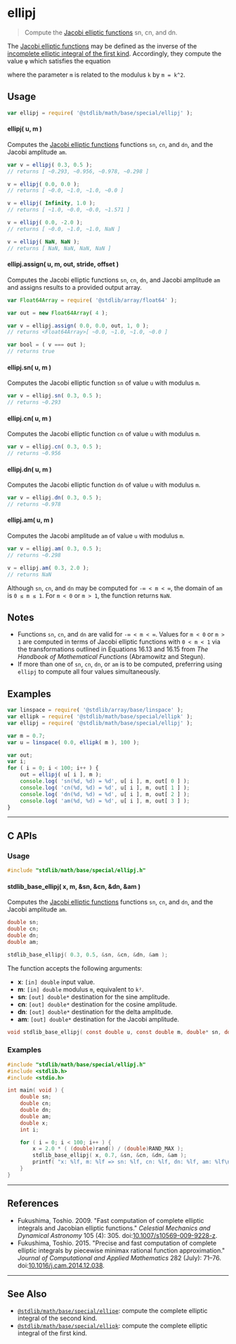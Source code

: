 <!--

@license Apache-2.0

Copyright (c) 2019 The Stdlib Authors.

Licensed under the Apache License, Version 2.0 (the "License");
you may not use this file except in compliance with the License.
You may obtain a copy of the License at

   http://www.apache.org/licenses/LICENSE-2.0

Unless required by applicable law or agreed to in writing, software
distributed under the License is distributed on an "AS IS" BASIS,
WITHOUT WARRANTIES OR CONDITIONS OF ANY KIND, either express or implied.
See the License for the specific language governing permissions and
limitations under the License.

-->

# ellipj

> Compute the [Jacobi elliptic functions][jacobi-elliptic] sn, cn, and dn.

<section class="intro">

The [Jacobi elliptic functions][jacobi-elliptic] may be defined as the inverse of the [incomplete elliptic integral of the first kind][incomplete-elliptic]. Accordingly, they compute the value `φ` which satisfies the equation

<!-- <equation class="equation" label="eq:incomplete_elliptic_integral_first_kind" align="center" raw="u=\int_{0}^{\varphi}{\frac {\mathrm{d} \theta }{\sqrt {1-m\sin^{2}\theta }}}" alt="Incomplete elliptic integral of the first kind"> -->

<!-- </equation> -->

where the parameter `m` is related to the modulus `k` by `m = k^2`.

</section>

<!-- /.intro -->

<section class="usage">

## Usage

```javascript
var ellipj = require( '@stdlib/math/base/special/ellipj' );
```

#### ellipj( u, m )

Computes the [Jacobi elliptic functions][jacobi-elliptic] functions `sn`, `cn`, and `dn`, and the Jacobi amplitude `am`.

```javascript
var v = ellipj( 0.3, 0.5 );
// returns [ ~0.293, ~0.956, ~0.978, ~0.298 ]

v = ellipj( 0.0, 0.0 );
// returns [ ~0.0, ~1.0, ~1.0, ~0.0 ]

v = ellipj( Infinity, 1.0 );
// returns [ ~1.0, ~0.0, ~0.0, ~1.571 ]

v = ellipj( 0.0, -2.0 );
// returns [ ~0.0, ~1.0, ~1.0, NaN ]

v = ellipj( NaN, NaN );
// returns [ NaN, NaN, NaN, NaN ]
```

#### ellipj.assign( u, m, out, stride, offset )

Computes the Jacobi elliptic functions `sn`, `cn`, `dn`, and Jacobi amplitude `am` and assigns results to a provided output array.

```javascript
var Float64Array = require( '@stdlib/array/float64' );

var out = new Float64Array( 4 );

var v = ellipj.assign( 0.0, 0.0, out, 1, 0 );
// returns <Float64Array>[ ~0.0, ~1.0, ~1.0, ~0.0 ]

var bool = ( v === out );
// returns true
```

#### ellipj.sn( u, m )

Computes the Jacobi elliptic function `sn` of value `u` with modulus `m`.

```javascript
var v = ellipj.sn( 0.3, 0.5 );
// returns ~0.293
```

#### ellipj.cn( u, m )

Computes the Jacobi elliptic function `cn` of value `u` with modulus `m`.

```javascript
var v = ellipj.cn( 0.3, 0.5 );
// returns ~0.956
```

#### ellipj.dn( u, m )

Computes the Jacobi elliptic function `dn` of value `u` with modulus `m`.

```javascript
var v = ellipj.dn( 0.3, 0.5 );
// returns ~0.978
```

#### ellipj.am( u, m )

Computes the Jacobi amplitude `am` of value `u` with modulus `m`.

```javascript
var v = ellipj.am( 0.3, 0.5 );
// returns ~0.298

v = ellipj.am( 0.3, 2.0 );
// returns NaN
```

Although `sn`, `cn`, and `dn` may be computed for `-∞ < m < ∞`, the domain of `am` is `0 ≤ m ≤ 1`. For `m < 0` or `m > 1`, the function returns `NaN`.

</section>

<!-- /.usage -->

<section class="notes">

## Notes

-   Functions `sn`, `cn`, and `dn` are valid for `-∞ < m < ∞`. Values for `m < 0` or `m > 1` are computed in terms of Jacobi elliptic functions with `0 < m < 1` via the transformations outlined in Equations 16.13 and 16.15 from _The Handbook of Mathematical Functions_ (Abramowitz and Stegun).
-   If more than one of `sn`, `cn`, `dn`, or `am` is to be computed, preferring using `ellipj` to compute all four values simultaneously.

</section>

<!-- /.notes -->

<section class="examples">

## Examples

<!-- eslint no-undef: "error" -->

```javascript
var linspace = require( '@stdlib/array/base/linspace' );
var ellipk = require( '@stdlib/math/base/special/ellipk' );
var ellipj = require( '@stdlib/math/base/special/ellipj' );

var m = 0.7;
var u = linspace( 0.0, ellipk( m ), 100 );

var out;
var i;
for ( i = 0; i < 100; i++ ) {
    out = ellipj( u[ i ], m );
    console.log( 'sn(%d, %d) = %d', u[ i ], m, out[ 0 ] );
    console.log( 'cn(%d, %d) = %d', u[ i ], m, out[ 1 ] );
    console.log( 'dn(%d, %d) = %d', u[ i ], m, out[ 2 ] );
    console.log( 'am(%d, %d) = %d', u[ i ], m, out[ 3 ] );
}
```

</section>

<!-- /.examples -->

<!-- C interface documentation. -->

* * *

<section class="c">

## C APIs

<!-- Section to include introductory text. Make sure to keep an empty line after the intro `section` element and another before the `/section` close. -->

<section class="intro">

</section>

<!-- /.intro -->

<!-- C usage documentation. -->

<section class="usage">

### Usage

```c
#include "stdlib/math/base/special/ellipj.h"
```

#### stdlib_base_ellipj( x, m, &sn, &cn, &dn, &am )

Computes the [Jacobi elliptic functions][jacobi-elliptic] functions `sn`, `cn`, and `dn`, and the Jacobi amplitude `am`.

```c
double sn;
double cn;
double dn;
double am;

stdlib_base_ellipj( 0.3, 0.5, &sn, &cn, &dn, &am );
```

The function accepts the following arguments:

-   **x**: `[in] double` input value.
-   **m**: `[in] double` modulus `m`, equivalent to `k²`.
-   **sn**: `[out] double*` destination for the sine amplitude.
-   **cn**: `[out] double*` destination for the cosine amplitude.
-   **dn**: `[out] double*` destination for the delta amplitude.
-   **am**: `[out] double*` destination for the Jacobi amplitude.

```c
void stdlib_base_ellipj( const double u, const double m, double* sn, double* cn, double* dn, double* am );
```

</section>

<!-- /.usage -->

<!-- C API usage notes. Make sure to keep an empty line after the `section` element and another before the `/section` close. -->

<section class="notes">

</section>

<!-- /.notes -->

<!-- C API usage examples. -->

<section class="examples">

### Examples

```c
#include "stdlib/math/base/special/ellipj.h"
#include <stdlib.h>
#include <stdio.h>

int main( void ) {
    double sn;
    double cn;
    double dn;
    double am;
    double x;
    int i;

    for ( i = 0; i < 100; i++ ) {
        x = 2.0 * ( (double)rand() / (double)RAND_MAX );
        stdlib_base_ellipj( x, 0.7, &sn, &cn, &dn, &am );
        printf( "x: %lf, m: %lf => sn: %lf, cn: %lf, dn: %lf, am: %lf\n", x, 0.7, sn, cn, dn, am );
    }
}
```

</section>

<!-- /.examples -->

</section>

<!-- /.c -->

* * *

<section class="references">

## References

-   Fukushima, Toshio. 2009. "Fast computation of complete elliptic integrals and Jacobian elliptic functions." _Celestial Mechanics and Dynamical Astronomy_ 105 (4): 305. doi:[10.1007/s10569-009-9228-z][@fukushima:2009a].
-   Fukushima, Toshio. 2015. "Precise and fast computation of complete elliptic integrals by piecewise minimax rational function approximation." _Journal of Computational and Applied Mathematics_ 282 (July): 71–76. doi:[10.1016/j.cam.2014.12.038][@fukushima:2015a].

</section>

<!-- /.references -->

<!-- Section for related `stdlib` packages. Do not manually edit this section, as it is automatically populated. -->

<section class="related">

* * *

## See Also

-   <span class="package-name">[`@stdlib/math/base/special/ellipe`][@stdlib/math/base/special/ellipe]</span><span class="delimiter">: </span><span class="description">compute the complete elliptic integral of the second kind.</span>
-   <span class="package-name">[`@stdlib/math/base/special/ellipk`][@stdlib/math/base/special/ellipk]</span><span class="delimiter">: </span><span class="description">compute the complete elliptic integral of the first kind.</span>

</section>

<!-- /.related -->

<!-- Section for all links. Make sure to keep an empty line after the `section` element and another before the `/section` close. -->

<section class="links">

[jacobi-elliptic]: https://en.wikipedia.org/wiki/Jacobi_elliptic_functions

[incomplete-elliptic]: https://en.wikipedia.org/wiki/Elliptic_integral

[@fukushima:2009a]: https://doi.org/10.1007/s10569-009-9228-z

[@fukushima:2015a]: https://doi.org/10.1016/j.cam.2014.12.038

<!-- <related-links> -->

[@stdlib/math/base/special/ellipe]: https://github.com/stdlib-js/math/tree/main/base/special/ellipe

[@stdlib/math/base/special/ellipk]: https://github.com/stdlib-js/math/tree/main/base/special/ellipk

<!-- </related-links> -->

</section>

<!-- /.links -->
